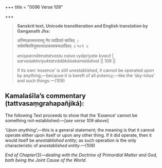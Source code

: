 +++
title = "0096 Verse 109"

+++
> **Sanskrit text, Unicode transliteration and English translation by Ganganath Jha:** 
>
> अनिष्पन्नात्मतत्वस्तु नैव व्याप्रियते क्वचित् ।  
> सर्वशक्तिवियुक्तत्वादाकाशकमलादिवत् ॥ १०९ ॥ 
>
> *aniṣpannātmatatvastu naiva vyāpriyate kvacit* \|  
> *sarvaśaktiviyuktatvādākāśakamalādivat* \|\| 109 \|\| 
>
> If its own ‘essence’ is still unestablished, it cannot be operated upon by anything;—because it is bereft of all potency,—like the ‘sky-lotus’ and such things.—(109)



## Kamalaśīla’s commentary (tattvasaṃgrahapañjikā):

The following Text proceeds to show that the ‘Essence’ cannot be something not-established:—[*see verse 109 above*]

‘*Upon anything*’;—this is a general statement; the meaning is that it cannot operate either upon itself or upon any other thing. If it did operate, then it would itself be an*established entity*; as such operation is the only characteristic of an*established entity*.—(109)

*End of Chapter*(3)*—dealing with the Doctrine of Primordial Matter and God, both being the Joint Cause of the World*.


